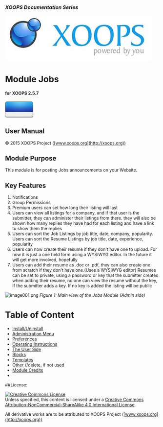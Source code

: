 ### _XOOPS Documentation Series_
![logoXoops.jpg](assets/logoXoops.jpg)

# Module Jobs
#### for XOOPS 2.5.7
      
![logoModule.png](assets/logoModule.png)
            
## User Manual

© 2015 XOOPS Project ([www.xoops.org](http://xoops.org))    

## Module Purpose 

This module is for posting Jobs announcements on your Website.

## Key Features 
1. Notifications
2. Group Permissions
3. Premium users can set how long their listing will last
4. Users can view all listings for a company, and if that user is the submitter, they can administer their listings from there. they will also be shown how many replies they have had for each listing and have a link to show them the replies
5. Users can sort the Job Listings by job title, date, company, popularity. Users can sort the Resume Listings by job title, date, experience, popularity
6. Users can now create their resume if they don't have one to upload. For now it is just a one field form using a WYSIWYG editor. In the future it will get more involved, hopefully
7. Users can add their resume as .doc or .pdf, they can also create one from scratch if they don't have one.(Uses a WYSIWYG editor) Resumes can be set to private, using a password or key that the submitter creates when adding their resume, no one can view the resume without the key, if the submitter adds a key. If no key is added the listing will be public

![image001.png](assets/image001.png)
*Figure 1: Main view of the Jobs Module (Admin side)*

# Table of Content

* [Install/Uninstall](book/1install.md)
* [Administration Menu](book/2administration.md)
* [Preferences](book/3preferences.md)
* [Operating Instructions](book/4operations.md)
* [The User Side](book/5userside.md)
* [Blocks](book/6blocks.md)
* [Templates](book/7templates.md)
* [Other](book/8other.md) //delete, if not used
* [Module Credits](book/9credits.md)
* 

##License:

<a rel="license" href="http://creativecommons.org/licenses/by-nc-sa/4.0/"><img alt="Creative Commons License" style="border-width:0" src="https://i.creativecommons.org/l/by-nc-sa/4.0/88x31.png" /></a><br />Unless specified, this content is licensed under a <a rel="license" href="http://creativecommons.org/licenses/by-nc-sa/4.0/">Creative Commons Attribution-NonCommercial-ShareAlike 4.0 International License</a>.

All derivative works are to be attributed to XOOPS Project ([www.xoops.org](http://xoops.org))
